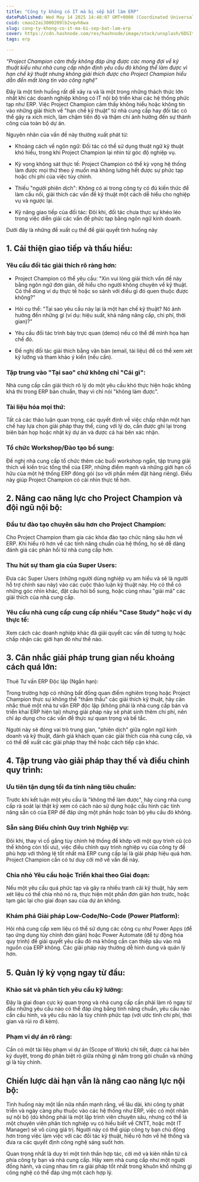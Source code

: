 ```yaml
---
title: "Công ty không có IT mà bị sếp bắt làm ERP"
datePublished: Wed May 14 2025 14:48:07 GMT+0000 (Coordinated Universal Time)
cuid: cmao22ai3000209lb2vqvh6wa
slug: cong-ty-khong-co-it-ma-bi-sep-bat-lam-erp
cover: https://cdn.hashnode.com/res/hashnode/image/stock/unsplash/6DSItOWspGY/upload/c48f4a41d152cbd906617675208416bd.jpeg
tags: erp

---
```


*“Project Champion cảm thấy không đáp ứng được các mong đợi về kỹ thuật kiểu như nhà cung cấp nhận định yêu cầu đó không thể làm được vì hạn chế kỹ thuật nhưng không giải thích được cho Project Champion hiểu dẫn đến mất lòng tin vào công nghệ”*

Đây là một tình huống rất dễ xảy ra và là một trong những thách thức lớn nhất khi các doanh nghiệp không có IT nội bộ triển khai các hệ thống phức tạp như ERP. Việc Project Champion cảm thấy không hiểu hoặc không tin vào những giải thích về "hạn chế kỹ thuật" từ nhà cung cấp hay đối tác có thể gây ra xích mích, làm chậm tiến độ và thậm chí ảnh hưởng đến sự thành công của toàn bộ dự án.

Nguyên nhân của vấn đề này thường xuất phát từ:

* Khoảng cách về ngôn ngữ: Đối tác có thể sử dụng thuật ngữ kỹ thuật khó hiểu, trong khi Project Champion lại nhìn từ góc độ nghiệp vụ.
    
* Kỳ vọng không sát thực tế: Project Champion có thể kỳ vọng hệ thống làm được mọi thứ theo ý muốn mà không lường hết được sự phức tạp hoặc chi phí của việc tùy chỉnh.
    
* Thiếu "người phiên dịch": Không có ai trong công ty có đủ kiến thức để làm cầu nối, giải thích các vấn đề kỹ thuật một cách dễ hiểu cho nghiệp vụ và ngược lại.
    
* Kỹ năng giao tiếp của đối tác: Đôi khi, đối tác chưa thực sự khéo léo trong việc diễn giải các vấn đề phức tạp bằng ngôn ngữ kinh doanh.
    

Dưới đây là những đề xuất cụ thể để giải quyết tình huống này

## 1\. Cải thiện giao tiếp và thấu hiểu:

### Yêu cầu đối tác giải thích rõ ràng hơn:

* Project Champion có thể yêu cầu: "Xin vui lòng giải thích vấn đề này bằng ngôn ngữ đơn giản, dễ hiểu cho người không chuyên về kỹ thuật. Có thể dùng ví dụ thực tế hoặc so sánh với điều gì đó quen thuộc được không?"
    
* Hỏi cụ thể: "Tại sao yêu cầu này lại là một hạn chế kỹ thuật? Nó ảnh hưởng đến những gì (ví dụ: hiệu suất, khả năng nâng cấp, chi phí, thời gian)?"
    
* Yêu cầu đối tác trình bày trực quan (demo) nếu có thể để minh họa hạn chế đó.
    
* Đề nghị đối tác giải thích bằng văn bản (email, tài liệu) để có thể xem xét kỹ lưỡng và tham khảo ý kiến (nếu cần).
    

### Tập trung vào "Tại sao" chứ không chỉ "Cái gì":

Nhà cung cấp cần giải thích rõ lý do một yêu cầu khó thực hiện hoặc không khả thi trong ERP bản chuẩn, thay vì chỉ nói "không làm được".

### Tài liệu hóa mọi thứ:

Tất cả các thảo luận quan trọng, các quyết định về việc chấp nhận một hạn chế hay lựa chọn giải pháp thay thế, cùng với lý do, cần được ghi lại trong biên bản họp hoặc nhật ký dự án và được cả hai bên xác nhận.

### Tổ chức Workshop/Đào tạo bổ sung:

Đề nghị nhà cung cấp tổ chức thêm các buổi workshop ngắn, tập trung giải thích về kiến trúc tổng thể của ERP, những điểm mạnh và những giới hạn cố hữu của một hệ thống ERP đóng gói (so với phần mềm đặt hàng riêng). Điều này giúp Project Champion có cái nhìn thực tế hơn.

## 2\. Nâng cao năng lực cho Project Champion và đội ngũ nội bộ:

### Đầu tư đào tạo chuyên sâu hơn cho Project Champion:

Cho Project Champion tham gia các khóa đào tạo chức năng sâu hơn về ERP. Khi hiểu rõ hơn về các tính năng chuẩn của hệ thống, họ sẽ dễ dàng đánh giá các phản hồi từ nhà cung cấp hơn.

### Thu hút sự tham gia của Super Users:

Đưa các Super Users (những người dùng nghiệp vụ am hiểu và sẽ là người hỗ trợ chính sau này) vào các cuộc thảo luận kỹ thuật này. Họ có thể có những góc nhìn khác, đặt câu hỏi bổ sung, hoặc cùng nhau "giải mã" các giải thích của nhà cung cấp.

### Yêu cầu nhà cung cấp cung cấp nhiều "Case Study" hoặc ví dụ thực tế:

Xem cách các doanh nghiệp khác đã giải quyết các vấn đề tương tự hoặc chấp nhận các giới hạn đó như thế nào.

## 3\. Cân nhắc giải pháp trung gian nếu khoảng cách quá lớn:

Thuê Tư vấn ERP Độc lập (Ngắn hạn):

Trong trường hợp có những bất đồng quan điểm nghiêm trọng hoặc Project Champion thực sự không thể "thẩm thấu" các giải thích kỹ thuật, hãy cân nhắc thuê một nhà tư vấn ERP độc lập (không phải là nhà cung cấp bán và triển khai ERP hiện tại) nhưng giải pháp này sẽ phát sinh thêm chi phí, nên chỉ áp dụng cho các vấn đề thực sự quan trọng và bế tắc.

Người này sẽ đóng vai trò trung gian, "phiên dịch" giữa ngôn ngữ kinh doanh và kỹ thuật, đánh giá khách quan các giải thích của nhà cung cấp, và có thể đề xuất các giải pháp thay thế hoặc cách tiếp cận khác.

## 4\. Tập trung vào giải pháp thay thế và điều chỉnh quy trình:

### Ưu tiên tận dụng tối đa tính năng tiêu chuẩn:

Trước khi kết luận một yêu cầu là "không thể làm được", hãy cùng nhà cung cấp rà soát lại thật kỹ xem có cách nào sử dụng hoặc cấu hình các tính năng sẵn có của ERP để đáp ứng một phần hoặc toàn bộ yêu cầu đó không.

### Sẵn sàng Điều chỉnh Quy trình Nghiệp vụ:

Đôi khi, thay vì cố gắng tùy chỉnh hệ thống để khớp với một quy trình cũ (có thể không còn tối ưu), việc điều chỉnh quy trình nghiệp vụ của công ty để phù hợp với thông lệ tốt nhất mà ERP cung cấp lại là giải pháp hiệu quả hơn. Project Champion cần có tư duy cởi mở về vấn đề này.

### Chia nhỏ Yêu cầu hoặc Triển khai theo Giai đoạn:

Nếu một yêu cầu quá phức tạp và gây ra nhiều tranh cãi kỹ thuật, hãy xem xét liệu có thể chia nhỏ nó ra, thực hiện một phần đơn giản hơn trước, hoặc tạm gác lại cho giai đoạn sau của dự án không.

### Khám phá Giải pháp Low-Code/No-Code (Power Platform):

Hỏi nhà cung cấp xem liệu có thể sử dụng các công cụ như Power Apps (để tạo ứng dụng tùy chỉnh đơn giản) hoặc Power Automate (để tự động hóa quy trình) để giải quyết yêu cầu đó mà không cần can thiệp sâu vào mã nguồn của ERP không. Các giải pháp này thường dễ hình dung và quản lý hơn.

## 5\. Quản lý kỳ vọng ngay từ đầu:

### Khảo sát và phân tích yêu cầu kỹ lưỡng:

Đây là giai đoạn cực kỳ quan trọng và nhà cung cấp cần phải làm rõ ngay từ đầu những yêu cầu nào có thể đáp ứng bằng tính năng chuẩn, yêu cầu nào cần cấu hình, và yêu cầu nào là tùy chỉnh phức tạp (với ước tính chi phí, thời gian và rủi ro đi kèm).

### Phạm vi dự án rõ ràng:

Cần có một tài liệu phạm vi dự án (Scope of Work) chi tiết, được cả hai bên ký duyệt, trong đó phân biệt rõ giữa những gì nằm trong gói chuẩn và những gì là tùy chỉnh.

## Chiến lược dài hạn vẫn là nâng cao năng lực nội bộ:

Tình huống này một lần nữa nhấn mạnh rằng, về lâu dài, khi công ty phát triển và ngày càng phụ thuộc vào các hệ thống như ERP, việc có một nhân sự nội bộ (dù không phải là một lập trình viên chuyên sâu, nhưng có thể là một chuyên viên phân tích nghiệp vụ có hiểu biết về CNTT, hoặc một IT Manager) sẽ vô cùng giá trị. Người này có thể giúp công ty bạn chủ động hơn trong việc làm việc với các đối tác kỹ thuật, hiểu rõ hơn về hệ thống và đưa ra các quyết định công nghệ sáng suốt hơn.

Quan trọng nhất là duy trì một tinh thần hợp tác, cởi mở và kiên nhẫn từ cả phía công ty bạn và nhà cung cấp. Hãy xem nhà cung cấp như một người đồng hành, và cùng nhau tìm ra giải pháp tốt nhất trong khuôn khổ những gì công nghệ có thể đáp ứng một cách hợp lý.